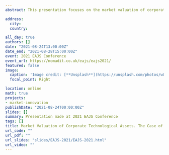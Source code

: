 ```yaml
---
abstract: This presentation focuses on the market valuation of corporate technological assets in Japan. It contributes to the debate about the perceived legacy of institutions as profit-related pressures accumulate. Having analyzed the panel data-set consisting of 684 companies, each spanning over 19 years (from 1998 till 2016), this paper has found out that Japan's "routinized" model is compatible with the marketability of its corporate innovations. Against the dominant role of research and development (R&D), especially for the drugs and chemicals, Tokyo Stock Exchange consistently rewards highly-cited patents filed by machinery and electric equipment companies. At the same time, with the exception of chemicals, higher R&D productivity measured as "patents per one yen spent on R&D" is not appreciated by investors. This suggests that higher patenting propensity alone is not a credible enough signal of corporate innovativeness. Another noteworthy finding is the U-shape relationship existing between firm's age and Tobin's q. This and other significant nonlinear patterns existing between explanatory and response variables are identified via the application of the Generalized Additive Models (GAMs) that helped to fine-tune the initial linear predictions.

address:
  city:
  country:

all_day: true
authors: []
date: "2021-08-24T13:00:00Z"
date_end: "2021-08-28T15:00:00Z"
event: 2021 EAJS Conference
event_url: https://nomadit.co.uk/eajs/eajs2021/
featured: false
image:
  caption: 'Image credit: [**Unsplash**](https://unsplash.com/photos/wO42Rmamef8)'
  focal_point: Right

location: online
math: true
projects:
- market-innovation
publishDate: "2021-08-24T00:00:00Z"
slides: []
summary: Presentation made at 2021 EAJS Conference
tags: []
title: Market Valuation of Corporate Technological Assets. The Case of Japan's Institutional Adaptability
url_code: ""
url_pdf: ""
url_slides: "slides/EAJS-2021/EAJS-2021.html"
url_video: ""
---
```


